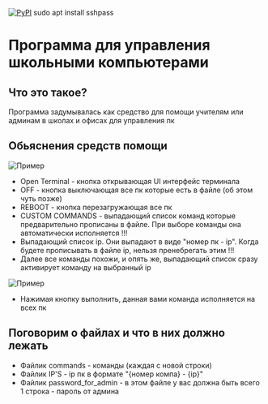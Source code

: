 <a href="#"><img src="https://camo.githubusercontent.com/38f5db5524ba43e7262dfbca1f7d3631ba127fb1596785dfd707d5fc671821c9/687474703a2f2f466f7254686542616467652e636f6d2f696d616765732f6261646765732f6d6164652d776974682d707974686f6e2e737667" alt="PyPI" data-canonical-src="http://ForTheBadge.com/images/badges/made-with-python.svg" style="max-width: 100%;"></a>
<p1>sudo apt install sshpass</p1>
<h1>Программа для управления школьными компьютерами</h1>
<h2>Что это такое?</h2>
<p>Программа задумывалась как средство для помощи учителям или админам в школах и офисах для управления пк</p>
<h2>Обьяснения средств помощи</h2>
<img src="https://i.ibb.co/3yr0Lz4/image.png" alt="Пример">
<ul>
  <li>Open Terminal - кнопка открывающая UI интерфейс терминала</li>
  <li>OFF - кнопка выключающая все пк которые есть в файле (об этом чуть позже)</li>
  <li>REBOOT - кнопка перезагружающая все пк</li>
  <li>CUSTOM COMMANDS - выпадающий список команд которые предварительно прописаны в файле. При выборе команды она автоматически исполняется !!!</li>
  <li>Выпадающий список ip. Они выпадают в виде "номер пк - ip". Когда будете прописывать в файле ip, нельзя пренебрегать этим !!!</li>
  <li>Далее все команды похожи, и опять же, выпадающий список сразу активирует команду на выбранный ip</li>
</ul>
<img src="https://i.ibb.co/X7tyZyk/image.png" alt="Пример">
<ul>
  <li>Нажимая кнопку выполнить, данная вами команда исполняется на всех пк</li>
</ul>
<h2>Поговорим о файлах и что в них должно лежать</h2>
<ul>
  <li>Файлик commands - команды (каждая с новой строки)</li>
  <li>Файлик IP'S - ip пк в формате "{номер компа} - {ip}"</li>
  <li>Файлик password_for_admin - в этом файле у вас должна быть всего 1 строка - пароль от админа</li>
</ul>
